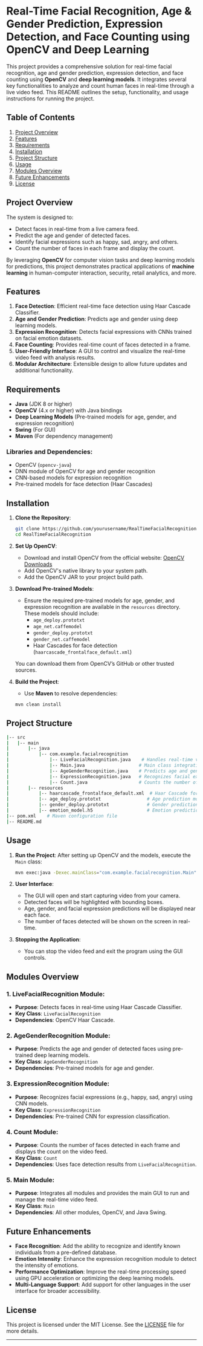 # Real-Time Facial Recognition, Age & Gender Prediction, Expression Detection, and Face Counting using OpenCV and Deep Learning

This project provides a comprehensive solution for real-time facial recognition, age and gender prediction, expression detection, and face counting using **OpenCV** and **deep learning models**. It integrates several key functionalities to analyze and count human faces in real-time through a live video feed. This README outlines the setup, functionality, and usage instructions for running the project.

## Table of Contents
1. [Project Overview](#project-overview)
2. [Features](#features)
3. [Requirements](#requirements)
4. [Installation](#installation)
5. [Project Structure](#project-structure)
6. [Usage](#usage)
7. [Modules Overview](#modules-overview)
8. [Future Enhancements](#future-enhancements)
9. [License](#license)

## Project Overview

The system is designed to:
- Detect faces in real-time from a live camera feed.
- Predict the age and gender of detected faces.
- Identify facial expressions such as happy, sad, angry, and others.
- Count the number of faces in each frame and display the count.

By leveraging **OpenCV** for computer vision tasks and deep learning models for predictions, this project demonstrates practical applications of **machine learning** in human-computer interaction, security, retail analytics, and more.

## Features

1. **Face Detection**: Efficient real-time face detection using Haar Cascade Classifier.
2. **Age and Gender Prediction**: Predicts age and gender using deep learning models.
3. **Expression Recognition**: Detects facial expressions with CNNs trained on facial emotion datasets.
4. **Face Counting**: Provides real-time count of faces detected in a frame.
5. **User-Friendly Interface**: A GUI to control and visualize the real-time video feed with analysis results.
6. **Modular Architecture**: Extensible design to allow future updates and additional functionality.

## Requirements

- **Java** (JDK 8 or higher)
- **OpenCV** (4.x or higher) with Java bindings
- **Deep Learning Models** (Pre-trained models for age, gender, and expression recognition)
- **Swing** (For GUI)
- **Maven** (For dependency management)

### Libraries and Dependencies:
- OpenCV (`opencv-java`)
- DNN module of OpenCV for age and gender recognition
- CNN-based models for expression recognition
- Pre-trained models for face detection (Haar Cascades)

## Installation

1. **Clone the Repository**:
    ```bash
    git clone https://github.com/yourusername/RealTimeFacialRecognition.git
    cd RealTimeFacialRecognition
    ```

2. **Set Up OpenCV**:
    - Download and install OpenCV from the official website: [OpenCV Downloads](https://opencv.org/releases/)
    - Add OpenCV's native library to your system path.
    - Add the OpenCV JAR to your project build path.

3. **Download Pre-trained Models**:
    - Ensure the required pre-trained models for age, gender, and expression recognition are available in the `resources` directory. These models should include:
      - `age_deploy.prototxt`
      - `age_net.caffemodel`
      - `gender_deploy.prototxt`
      - `gender_net.caffemodel`
      - Haar Cascades for face detection (`haarcascade_frontalface_default.xml`)
      
    You can download them from OpenCV’s GitHub or other trusted sources.

4. **Build the Project**:
    - Use **Maven** to resolve dependencies:
    ```bash
    mvn clean install
    ```

## Project Structure

```bash
|-- src
|   |-- main
|       |-- java
|           |-- com.example.facialrecognition
|               |-- LiveFacialRecognition.java    # Handles real-time video capture and face detection
|               |-- Main.java                    # Main class integrating all functionalities
|               |-- AgeGenderRecognition.java    # Predicts age and gender
|               |-- ExpressionRecognition.java   # Recognizes facial expressions
|               |-- Count.java                   # Counts the number of faces
|       |-- resources
|           |-- haarcascade_frontalface_default.xml  # Haar Cascade for face detection
|           |-- age_deploy.prototxt                 # Age prediction model
|           |-- gender_deploy.prototxt              # Gender prediction model
|           |-- emotion_model.h5                    # Emotion prediction model
|-- pom.xml    # Maven configuration file
|-- README.md

```

## Usage

1. **Run the Project**:
    After setting up OpenCV and the models, execute the `Main` class:
    ```bash
    mvn exec:java -Dexec.mainClass="com.example.facialrecognition.Main"
    ```

2. **User Interface**:
    - The GUI will open and start capturing video from your camera.
    - Detected faces will be highlighted with bounding boxes.
    - Age, gender, and facial expression predictions will be displayed near each face.
    - The number of faces detected will be shown on the screen in real-time.

3. **Stopping the Application**:
    - You can stop the video feed and exit the program using the GUI controls.

## Modules Overview

### 1. **LiveFacialRecognition Module**:
- **Purpose**: Detects faces in real-time using Haar Cascade Classifier.
- **Key Class**: `LiveFacialRecognition`
- **Dependencies**: OpenCV Haar Cascade.

### 2. **AgeGenderRecognition Module**:
- **Purpose**: Predicts the age and gender of detected faces using pre-trained deep learning models.
- **Key Class**: `AgeGenderRecognition`
- **Dependencies**: Pre-trained models for age and gender.

### 3. **ExpressionRecognition Module**:
- **Purpose**: Recognizes facial expressions (e.g., happy, sad, angry) using CNN models.
- **Key Class**: `ExpressionRecognition`
- **Dependencies**: Pre-trained CNN for expression classification.

### 4. **Count Module**:
- **Purpose**: Counts the number of faces detected in each frame and displays the count on the video feed.
- **Key Class**: `Count`
- **Dependencies**: Uses face detection results from `LiveFacialRecognition`.

### 5. **Main Module**:
- **Purpose**: Integrates all modules and provides the main GUI to run and manage the real-time video feed.
- **Key Class**: `Main`
- **Dependencies**: All other modules, OpenCV, and Java Swing.

## Future Enhancements

- **Face Recognition**: Add the ability to recognize and identify known individuals from a pre-defined database.
- **Emotion Intensity**: Enhance the expression recognition module to detect the intensity of emotions.
- **Performance Optimization**: Improve the real-time processing speed using GPU acceleration or optimizing the deep learning models.
- **Multi-Language Support**: Add support for other languages in the user interface for broader accessibility.

## License

This project is licensed under the MIT License. See the [LICENSE](LICENSE) file for more details.

---
